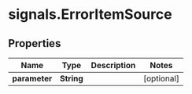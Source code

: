 # signals.ErrorItemSource

## Properties

Name | Type | Description | Notes
------------ | ------------- | ------------- | -------------
**parameter** | **String** |  | [optional] 


